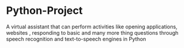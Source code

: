 # Python-Project
A virtual assistant that can perform activities like opening applications, websites , responding to basic and many more thing  questions through speech recognition and text-to-speech engines in Python 
